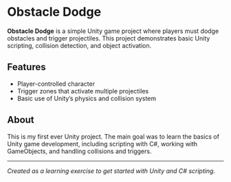 # Obstacle Dodge

**Obstacle Dodge** is a simple Unity game project where players must dodge obstacles and trigger projectiles. This project demonstrates basic Unity scripting, collision detection, and object activation.

## Features

- Player-controlled character
- Trigger zones that activate multiple projectiles
- Basic use of Unity’s physics and collision system

## About

This is my first ever Unity project. The main goal was to learn the basics of Unity game development, including scripting with C#, working with GameObjects, and handling collisions and triggers.

---

*Created as a learning exercise to get started with Unity and C# scripting.*
